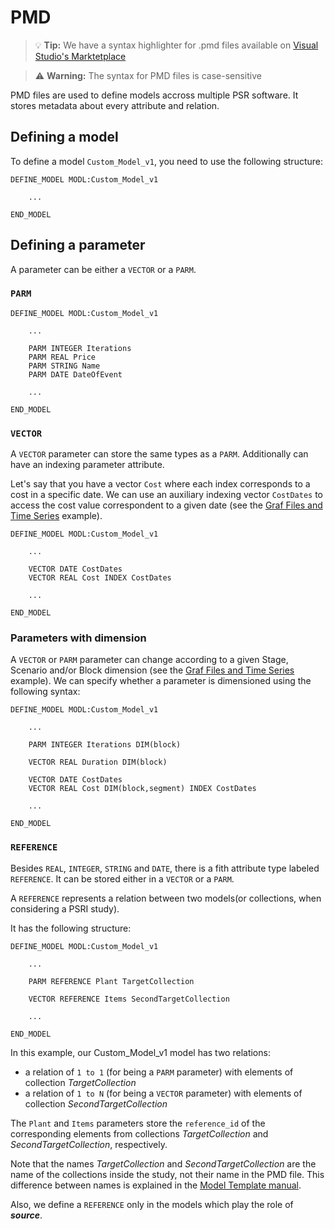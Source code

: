 # PMD

> 💡 **Tip:** We have a syntax highlighter for .pmd files available on [Visual Studio's Marktetplace](https://marketplace.visualstudio.com/items?itemName=pedromxavier.psr-pmd)

> ⚠ **Warning:** The syntax for PMD files is case-sensitive 


PMD files are used to define models accross multiple PSR software.
It stores metadata about every attribute and relation.

## Defining a model

To define a model `Custom_Model_v1`, you need to use the following structure:

```
DEFINE_MODEL MODL:Custom_Model_v1

	...

END_MODEL
```

## Defining a parameter

A parameter can be either a `VECTOR` or a `PARM`.

### `PARM`

```
DEFINE_MODEL MODL:Custom_Model_v1

	...

	PARM INTEGER Iterations
	PARM REAL Price
	PARM STRING Name
	PARM DATE DateOfEvent

	...

END_MODEL
```

### `VECTOR`

A `VECTOR` parameter can store the same types as a `PARM`.
Additionally can have an indexing parameter attribute.


Let's say that you have a vector `Cost` where each index corresponds to a cost in a specific date.
We can use an auxiliary indexing vector `CostDates` to access the cost value correspondent to a given date (see the [Graf Files and Time Series](../examples/graf_files.md) example).

```
DEFINE_MODEL MODL:Custom_Model_v1

	...

	VECTOR DATE CostDates
	VECTOR REAL Cost INDEX CostDates

	...

END_MODEL
```

### Parameters with dimension

A `VECTOR` or `PARM` parameter can change according to a given Stage, Scenario and/or Block dimension (see the [Graf Files and Time Series](../examples/graf_files.md) example).
We can specify whether a parameter is dimensioned using the following syntax:
```
DEFINE_MODEL MODL:Custom_Model_v1

	...

	PARM INTEGER Iterations DIM(block)

	VECTOR REAL Duration DIM(block) 

	VECTOR DATE CostDates
	VECTOR REAL Cost DIM(block,segment) INDEX CostDates 

	...

END_MODEL
```


### `REFERENCE`

Besides `REAL`, `INTEGER`, `STRING` and `DATE`, there is a fith attribute type labeled `REFERENCE`. 
It can be stored either in a `VECTOR` or a `PARM`.

A `REFERENCE` represents a relation between two models(or collections, when considering a PSRI study).

It has the following structure:

```
DEFINE_MODEL MODL:Custom_Model_v1

	...

	PARM REFERENCE Plant TargetCollection  

	VECTOR REFERENCE Items SecondTargetCollection

	...

END_MODEL
```

In this example, our Custom_Model_v1 model has two relations:
- a relation of `1 to 1` (for being a `PARM` parameter) with elements of collection <i>TargetCollection</i>
- a relation of `1 to N` (for being a `VECTOR` parameter) with elements of collection <i>SecondTargetCollection</i>

The `Plant` and `Items` parameters store the `reference_id` of the corresponding elements from collections <i>TargetCollection</i> and <i>SecondTargetCollection</i>, respectively.

Note that the names <i>TargetCollection</i> and <i>SecondTargetCollection</i> are the name of the collections inside the study, not their name in the PMD file. 
This difference between names is explained in the [Model Template manual](./model_template.md).

Also, we define a `REFERENCE` only in the models which play the role of <i><b>source</b></i>. 


